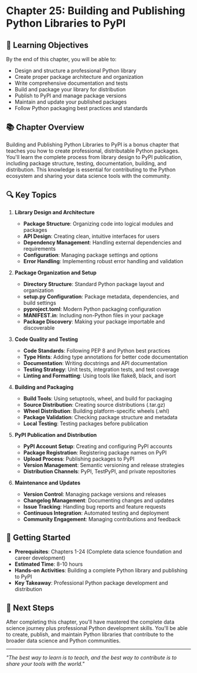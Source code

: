 # Chapter 25: Building and Publishing Python Libraries to PyPI

## 🎯 Learning Objectives

By the end of this chapter, you will be able to:

- Design and structure a professional Python library
- Create proper package architecture and organization
- Write comprehensive documentation and tests
- Build and package your library for distribution
- Publish to PyPI and manage package versions
- Maintain and update your published packages
- Follow Python packaging best practices and standards

## 📚 Chapter Overview

Building and Publishing Python Libraries to PyPI is a bonus chapter that teaches you how to create professional, distributable Python packages. You'll learn the complete process from library design to PyPI publication, including package structure, testing, documentation, building, and distribution. This knowledge is essential for contributing to the Python ecosystem and sharing your data science tools with the community.

## 🔍 Key Topics

1. **Library Design and Architecture**

   - **Package Structure**: Organizing code into logical modules and packages
   - **API Design**: Creating clean, intuitive interfaces for users
   - **Dependency Management**: Handling external dependencies and requirements
   - **Configuration**: Managing package settings and options
   - **Error Handling**: Implementing robust error handling and validation

2. **Package Organization and Setup**

   - **Directory Structure**: Standard Python package layout and organization
   - **setup.py Configuration**: Package metadata, dependencies, and build settings
   - **pyproject.toml**: Modern Python packaging configuration
   - **MANIFEST.in**: Including non-Python files in your package
   - **Package Discovery**: Making your package importable and discoverable

3. **Code Quality and Testing**

   - **Code Standards**: Following PEP 8 and Python best practices
   - **Type Hints**: Adding type annotations for better code documentation
   - **Documentation**: Writing docstrings and API documentation
   - **Testing Strategy**: Unit tests, integration tests, and test coverage
   - **Linting and Formatting**: Using tools like flake8, black, and isort

4. **Building and Packaging**

   - **Build Tools**: Using setuptools, wheel, and build for packaging
   - **Source Distribution**: Creating source distributions (.tar.gz)
   - **Wheel Distribution**: Building platform-specific wheels (.whl)
   - **Package Validation**: Checking package structure and metadata
   - **Local Testing**: Testing packages before publication

5. **PyPI Publication and Distribution**

   - **PyPI Account Setup**: Creating and configuring PyPI accounts
   - **Package Registration**: Registering package names on PyPI
   - **Upload Process**: Publishing packages to PyPI
   - **Version Management**: Semantic versioning and release strategies
   - **Distribution Channels**: PyPI, TestPyPI, and private repositories

6. **Maintenance and Updates**

   - **Version Control**: Managing package versions and releases
   - **Changelog Management**: Documenting changes and updates
   - **Issue Tracking**: Handling bug reports and feature requests
   - **Continuous Integration**: Automated testing and deployment
   - **Community Engagement**: Managing contributions and feedback

## 🚀 Getting Started

- **Prerequisites**: Chapters 1-24 (Complete data science foundation and career development)
- **Estimated Time**: 8-10 hours
- **Hands-on Activities**: Building a complete Python library and publishing to PyPI
- **Key Takeaway**: Professional Python package development and distribution

## 📖 Next Steps

After completing this chapter, you'll have mastered the complete data science journey plus professional Python development skills. You'll be able to create, publish, and maintain Python libraries that contribute to the broader data science and Python communities.

---

_"The best way to learn is to teach, and the best way to contribute is to share your tools with the world."_
